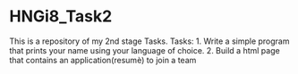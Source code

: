 # HNGi8_Task2
This is a repository of my 2nd stage Tasks.
Tasks:
    1. Write a simple program that prints your name using your language of choice.
    2. Build a html page that contains an application(resumè) to join a team
